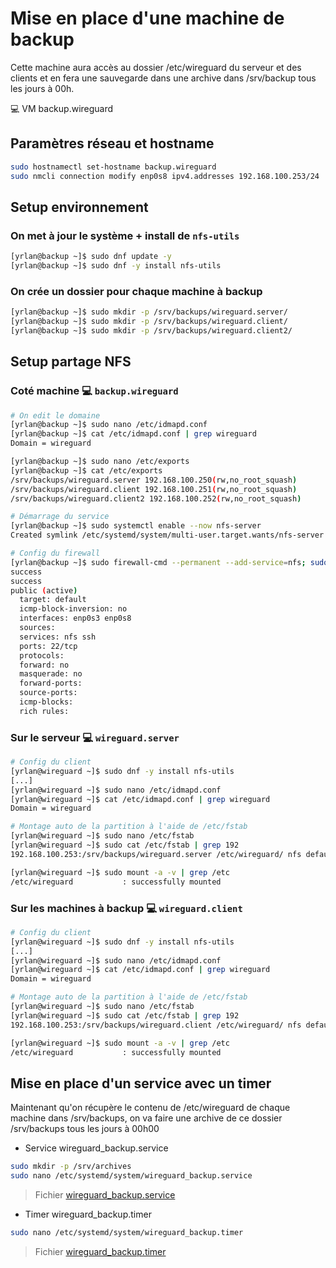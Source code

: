 # Mise en place d'une machine de backup

Cette machine aura accès au dossier /etc/wireguard du serveur et des clients et en fera une sauvegarde dans une archive dans /srv/backup tous les jours à 00h.

:computer: VM backup.wireguard


## Paramètres réseau et hostname
```bash
sudo hostnamectl set-hostname backup.wireguard
sudo nmcli connection modify enp0s8 ipv4.addresses 192.168.100.253/24
```

## Setup environnement
### On met à jour le système + install de `nfs-utils`
```bash
[yrlan@backup ~]$ sudo dnf update -y
[yrlan@backup ~]$ sudo dnf -y install nfs-utils
```

### On crée un dossier pour chaque machine à backup
```bash
[yrlan@backup ~]$ sudo mkdir -p /srv/backups/wireguard.server/
[yrlan@backup ~]$ sudo mkdir -p /srv/backups/wireguard.client/
[yrlan@backup ~]$ sudo mkdir -p /srv/backups/wireguard.client2/
```

## Setup partage NFS
### Coté machine :computer: `backup.wireguard`
```bash
# On edit le domaine
[yrlan@backup ~]$ sudo nano /etc/idmapd.conf
[yrlan@backup ~]$ cat /etc/idmapd.conf | grep wireguard
Domain = wireguard

[yrlan@backup ~]$ sudo nano /etc/exports
[yrlan@backup ~]$ cat /etc/exports
/srv/backups/wireguard.server 192.168.100.250(rw,no_root_squash)
/srv/backups/wireguard.client 192.168.100.251(rw,no_root_squash)
/srv/backups/wireguard.client2 192.168.100.252(rw,no_root_squash)

# Démarrage du service
[yrlan@backup ~]$ sudo systemctl enable --now nfs-server
Created symlink /etc/systemd/system/multi-user.target.wants/nfs-server.service → /usr/lib/systemd/system/nfs-server.service.

# Config du firewall
[yrlan@backup ~]$ sudo firewall-cmd --permanent --add-service=nfs; sudo firewall-cmd --reload; sudo firewall-cmd --list-all
success
success
public (active)
  target: default
  icmp-block-inversion: no
  interfaces: enp0s3 enp0s8
  sources:
  services: nfs ssh
  ports: 22/tcp
  protocols:
  forward: no
  masquerade: no
  forward-ports:
  source-ports:
  icmp-blocks:
  rich rules:
```
### Sur le serveur :computer: `wireguard.server`
```bash
# Config du client
[yrlan@wireguard ~]$ sudo dnf -y install nfs-utils
[...]
[yrlan@wireguard ~]$ sudo nano /etc/idmapd.conf
[yrlan@wireguard ~]$ cat /etc/idmapd.conf | grep wireguard 
Domain = wireguard

# Montage auto de la partition à l'aide de /etc/fstab
[yrlan@wireguard ~]$ sudo nano /etc/fstab
[yrlan@wireguard ~]$ sudo cat /etc/fstab | grep 192
192.168.100.253:/srv/backups/wireguard.server /etc/wireguard/ nfs defaults 0 0

[yrlan@wireguard ~]$ sudo mount -a -v | grep /etc
/etc/wireguard           : successfully mounted
```

### Sur les machines à backup :computer: `wireguard.client`
```bash
# Config du client
[yrlan@wireguard ~]$ sudo dnf -y install nfs-utils
[...]
[yrlan@wireguard ~]$ sudo nano /etc/idmapd.conf
[yrlan@wireguard ~]$ cat /etc/idmapd.conf | grep wireguard 
Domain = wireguard

# Montage auto de la partition à l'aide de /etc/fstab
[yrlan@wireguard ~]$ sudo nano /etc/fstab
[yrlan@wireguard ~]$ sudo cat /etc/fstab | grep 192
192.168.100.253:/srv/backups/wireguard.client /etc/wireguard/ nfs defaults 0 0

[yrlan@wireguard ~]$ sudo mount -a -v | grep /etc
/etc/wireguard           : successfully mounted
```


## Mise en place d'un service avec un timer
Maintenant qu'on récupère le contenu de /etc/wireguard de chaque machine dans /srv/backups, on va faire une archive de ce dossier /srv/backups tous les jours à 00h00

- Service wireguard_backup.service
```bash
sudo mkdir -p /srv/archives
sudo nano /etc/systemd/system/wireguard_backup.service
```

> Fichier [wireguard_backup.service](./conf/wireguard_backup.service)

- Timer wireguard_backup.timer
```bash
sudo nano /etc/systemd/system/wireguard_backup.timer
```
> Fichier [wireguard_backup.timer](./conf/wireguard_backup.timer)
